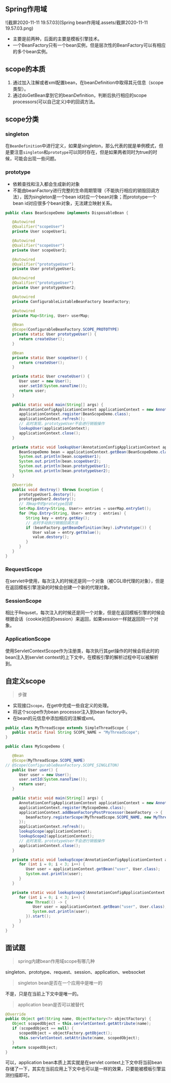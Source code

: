 ## Spring作用域

![截屏2020-11-11 19.57.03](Spring bean作用域.assets/截屏2020-11-11 19.57.03.png)

- 主要是前两种，后面的主要是模板引擎技术。
- 一个BeanFactory只有一个bean实例，但是层次性的BeanFactory可以有相应的多个bean实例。

## scope的本质

1. 通过加入注解或者xml配置bean，在beanDefinition中取得其元信息（scope类型）。
2. 通过doGetBean拿到它的beanDefinition，判断后执行相应的scope processors(可以自己定义)中的回调方法。

## scope分类

### singleton

在`BeanDefinition`中进行定义，如果是singleton，那么代表的就是单例模式，但是要注意`singleton`和`prototype`可以同时存在，但是如果两者同时为true的时候，可能会出现一些问题。

### prototype

- 依赖查找和注入都会生成新的对象
- 不能由beanFactory进行完整的生命周期管理（不能执行相应的销毁回调方法），因为singleton是一个bean id对应一个bean对象；而prototype一个bean id对应很多个bean对象，无法建立映射关系。

```java
public class BeanScopeDemo implements DisposableBean {

   @Autowired
   @Qualifier("scopeUser")
   private User scopeUser1;

   @Autowired
   @Qualifier("scopeUser")
   private User scopeUser2;

   @Autowired
   @Qualifier("prototypeUser")
   private User prototypeUser1;

   @Autowired
   @Qualifier("prototypeUser")
   private User prototypeUser2;

   @Autowired
   private ConfigurableListableBeanFactory beanFactory;

   @Autowired
   private Map<String, User> userMap;

   @Bean
   @Scope(ConfigurableBeanFactory.SCOPE_PROTOTYPE)
   private static User prototypeUser() {
      return createUser();
   }

   @Bean
   private static User scopeUser() {
      return createUser();
   }

   private static User createUser() {
      User user = new User();
      user.setId(System.nanoTime());
      return user;
   }

   public static void main(String[] args) {
      AnnotationConfigApplicationContext applicationContext = new AnnotationConfigApplicationContext();
      applicationContext.register(BeanScopeDemo.class);
      applicationContext.refresh();
      // 此时发现，prototypeUser不会进行销毁操作
      lookupUser(applicationContext);
      applicationContext.close();
   }

   private static void lookupUser(AnnotationConfigApplicationContext applicationContext) {
      BeanScopeDemo bean = applicationContext.getBean(BeanScopeDemo.class);
      System.out.println(bean.scopeUser1);
      System.out.println(bean.scopeUser2);
      System.out.println(bean.prototypeUser1);
      System.out.println(bean.prototypeUser2);
   }

   @Override
   public void destroy() throws Exception {
      prototypeUser1.destory();
      prototypeUser2.destory();
      // 将map中的prototype回调
      Set<Map.Entry<String, User>> entries = userMap.entrySet();
      for (Map.Entry<String, User> entry : entries) {
         String key = entry.getKey();
         // 此时手动执行销毁回调方法
         if (beanFactory.getBeanDefinition(key).isPrototype()) {
            User value = entry.getValue();
            value.destory();
         }
      }
   }
}
```

### RequestScope

在servlet中使用，每次注入的时候还是同一个对象（被CGLIB代理的对象），但是在返回模板引擎渲染的时候会创建一个新的代理对象。

### SessionScope

相比于Requset，每次注入的时候还是同一个对象，但是在返回模板引擎的时候会根据会话（cookie对应的session）来返回，如果session一样就返回同一个对象。

### ApplicationScope

使用ServletContextScope作为注册类，每次执行其get操作的时候会将此时的bean注入到servlet context的上下文中，在模板引擎的解析过程中可以被解析到。

## 自定义scope

> 步骤

- 实现接口`scope`，在get中完成一些自定义的处理。
- 将这个scope作为bean processor注入到bean factory中。
- 在bean的元信息中添加相应的注解或xml。

```java
public class MyThreadScope extends SimpleThreadScope {
   public static final String SCOPE_NAME = "MyThreadScope";
}
```

```java
public class MyScopeDemo {

   @Bean
   @Scope(MyThreadScope.SCOPE_NAME)
// @Scope(ConfigurableBeanFactory.SCOPE_SINGLETON)
   public User user() {
      User user = new User();
      user.setId(System.nanoTime());
      return user;
   }

   public static void main(String[] args) {
      AnnotationConfigApplicationContext applicationContext = new AnnotationConfigApplicationContext();
      applicationContext.register(MyScopeDemo.class);
      applicationContext.addBeanFactoryPostProcessor(beanFactory -> {
         beanFactory.registerScope(MyThreadScope.SCOPE_NAME, new MyThreadScope());
      });
      applicationContext.refresh();
      lookupScope(applicationContext);
      lookupScope2(applicationContext);
      // 此时发现，prototypeUser不会进行销毁操作
      applicationContext.close();
   }

   private static void lookupScope(AnnotationConfigApplicationContext applicationContext) {
      for (int i = 0; i < 3; i++) {
         User user = applicationContext.getBean("user", User.class);
         System.out.println(user);
      }
   }

   private static void lookupScope2(AnnotationConfigApplicationContext applicationContext) {
      for (int i = 0; i < 3; i++) {
         new Thread(() -> {
            User user = applicationContext.getBean("user", User.class);
            System.out.println(user);
         }).start();
      }
   }
}
```

## 面试题

> spring内建bean作用域scope有哪几种

singleton、prototype、request、session、application、websocket

> singleton bean是否在一个应用中是唯一的

不是，只是在当前上下文中是唯一的。

> application bean是否可以被替代

```java
@Override
public Object get(String name, ObjectFactory<?> objectFactory) {
   Object scopedObject = this.servletContext.getAttribute(name);
   if (scopedObject == null) {
      scopedObject = objectFactory.getObject();
      this.servletContext.setAttribute(name, scopedObject);
   }
   return scopedObject;
}
```

可以，application bean本质上其实就是在servlet context上下文中将当前bean存储了一下，其实在当前应用上下文中也可以是一样的效果，只要能被模板引擎监测扫描即可。



























































